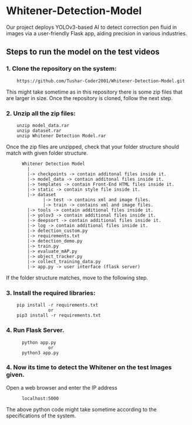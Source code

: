# Whitener-Detection-Model
Our project deploys YOLOv3-based AI to detect correction pen fluid in images via a user-friendly Flask app, aiding precision in various industries.

## Steps to run the model on the test videos  
  
   ### 1. Clone the repository on the system:
   
        https://github.com/Tushar-Coder2001/Whitener-Detection-Model.git
        
   This might take sometime as in this repository there is some zip files that are larger in size. Once the repository is cloned, follow the next step.
   
   ### 2. Unzip all the zip files:
      
        unzip model_data.rar
        unzip dataset.rar
        unzip Whitener Detection Model.rar
        
   Once the zip files are unzipped, check that your folder structure should match with given folder structure.
   
          Whitener Detection Model
            | 
            |-> checkpoints -> contain additonal files inside it.
            |-> model_data -> contain additonal files inside it.
            |-> templates -> contain Front-End HTML files inside it.
            |-> static -> contain style file inside it.
            |-> dataset
                  |-> test -> contains xml and image files.
                  |-> train -> contains xml and image files.
            |-> tools -> contain additional files inside it.
            |-> yolov3 -> contain additional files inside it.
            |-> deepsort -> contain additional files inside it.
            |-> log -> contain additional files inside it.
            |-> detection_custom.py
            |-> requirements.txt
            |-> detection_demo.py
            |-> train.py
            |-> evaluate_mAP.py
            |-> object_tracker.py
            |-> collect_training_data.py
            |-> app.py -> user interface (flask server)
            
            
    
   If the folder structure matches, move to the following step.

   ### 3. Install the required libraries:
    
        pip install -r requirements.txt
                    or
        pip3 install -r requirements.txt
   
   ### 4. Run Flask Server.
  
          python app.py 
                    or       
          python3 app.py 
          
   ### 4. Now its time to detect the Whitener on the test Images given.
   Open a web browser and enter the IP address    
          
          localhost:5000
          
          
  
  The above python code might take sometime according to the specifications of the system.
        
        
